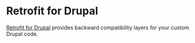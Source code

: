 # Retrofit for Drupal

[Retrofit for Drupal](https://retrofit-drupal.com/) provides backward compatibility layers for your custom Drupal code.
